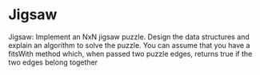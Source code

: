 # Jigsaw
Jigsaw: Implement an NxN jigsaw puzzle. Design the data structures and explain an algorithm to solve the puzzle. You can assume that you have a fitsWith method which, when passed two puzzle edges, returns true if the two edges belong together
